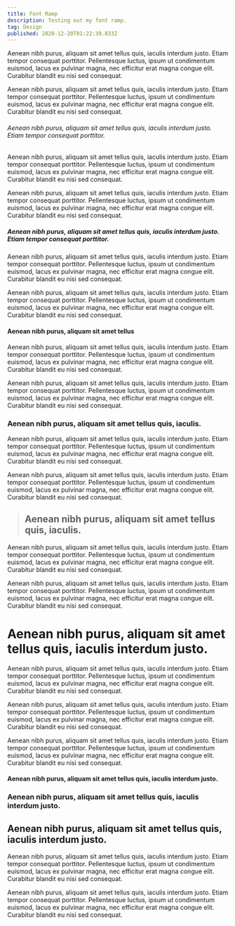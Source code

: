 ```yaml
---
title: Font Ramp
description: Testing out my font ramp.
tag: Design
published: 2020-12-20T01:22:39.833Z
---
```


Aenean nibh purus, aliquam sit amet tellus quis, iaculis interdum justo. Etiam tempor consequat porttitor. Pellentesque luctus, ipsum ut condimentum euismod, lacus ex pulvinar magna, nec efficitur erat magna congue elit. Curabitur blandit eu nisi sed consequat.

Aenean nibh purus, aliquam sit amet tellus quis, iaculis interdum justo. Etiam tempor consequat porttitor. Pellentesque luctus, ipsum ut condimentum euismod, lacus ex pulvinar magna, nec efficitur erat magna congue elit. Curabitur blandit eu nisi sed consequat.

###### Aenean nibh purus, aliquam sit amet tellus quis, iaculis interdum justo. Etiam tempor consequat porttitor.

Aenean nibh purus, aliquam sit amet tellus quis, iaculis interdum justo. Etiam tempor consequat porttitor. Pellentesque luctus, ipsum ut condimentum euismod, lacus ex pulvinar magna, nec efficitur erat magna congue elit. Curabitur blandit eu nisi sed consequat.

Aenean nibh purus, aliquam sit amet tellus quis, iaculis interdum justo. Etiam tempor consequat porttitor. Pellentesque luctus, ipsum ut condimentum euismod, lacus ex pulvinar magna, nec efficitur erat magna congue elit. Curabitur blandit eu nisi sed consequat.

##### Aenean nibh purus, aliquam sit amet tellus quis, iaculis interdum justo. Etiam tempor consequat porttitor.

Aenean nibh purus, aliquam sit amet tellus quis, iaculis interdum justo. Etiam tempor consequat porttitor. Pellentesque luctus, ipsum ut condimentum euismod, lacus ex pulvinar magna, nec efficitur erat magna congue elit. Curabitur blandit eu nisi sed consequat.

Aenean nibh purus, aliquam sit amet tellus quis, iaculis interdum justo. Etiam tempor consequat porttitor. Pellentesque luctus, ipsum ut condimentum euismod, lacus ex pulvinar magna, nec efficitur erat magna congue elit. Curabitur blandit eu nisi sed consequat.

#### Aenean nibh purus, aliquam sit amet tellus

Aenean nibh purus, aliquam sit amet tellus quis, iaculis interdum justo. Etiam tempor consequat porttitor. Pellentesque luctus, ipsum ut condimentum euismod, lacus ex pulvinar magna, nec efficitur erat magna congue elit. Curabitur blandit eu nisi sed consequat.

Aenean nibh purus, aliquam sit amet tellus quis, iaculis interdum justo. Etiam tempor consequat porttitor. Pellentesque luctus, ipsum ut condimentum euismod, lacus ex pulvinar magna, nec efficitur erat magna congue elit. Curabitur blandit eu nisi sed consequat.

### Aenean nibh purus, aliquam sit amet tellus quis, iaculis.

Aenean nibh purus, aliquam sit amet tellus quis, iaculis interdum justo. Etiam tempor consequat porttitor. Pellentesque luctus, ipsum ut condimentum euismod, lacus ex pulvinar magna, nec efficitur erat magna congue elit. Curabitur blandit eu nisi sed consequat.

Aenean nibh purus, aliquam sit amet tellus quis, iaculis interdum justo. Etiam tempor consequat porttitor. Pellentesque luctus, ipsum ut condimentum euismod, lacus ex pulvinar magna, nec efficitur erat magna congue elit. Curabitur blandit eu nisi sed consequat.

> ## Aenean nibh purus, aliquam sit amet tellus quis, iaculis.

Aenean nibh purus, aliquam sit amet tellus quis, iaculis interdum justo. Etiam tempor consequat porttitor. Pellentesque luctus, ipsum ut condimentum euismod, lacus ex pulvinar magna, nec efficitur erat magna congue elit. Curabitur blandit eu nisi sed consequat.

Aenean nibh purus, aliquam sit amet tellus quis, iaculis interdum justo. Etiam tempor consequat porttitor. Pellentesque luctus, ipsum ut condimentum euismod, lacus ex pulvinar magna, nec efficitur erat magna congue elit. Curabitur blandit eu nisi sed consequat.

# Aenean nibh purus, aliquam sit amet tellus quis, iaculis interdum justo.

Aenean nibh purus, aliquam sit amet tellus quis, iaculis interdum justo. Etiam tempor consequat porttitor. Pellentesque luctus, ipsum ut condimentum euismod, lacus ex pulvinar magna, nec efficitur erat magna congue elit. Curabitur blandit eu nisi sed consequat.

Aenean nibh purus, aliquam sit amet tellus quis, iaculis interdum justo. Etiam tempor consequat porttitor. Pellentesque luctus, ipsum ut condimentum euismod, lacus ex pulvinar magna, nec efficitur erat magna congue elit. Curabitur blandit eu nisi sed consequat.

Aenean nibh purus, aliquam sit amet tellus quis, iaculis interdum justo. Etiam tempor consequat porttitor. Pellentesque luctus, ipsum ut condimentum euismod, lacus ex pulvinar magna, nec efficitur erat magna congue elit. Curabitur blandit eu nisi sed consequat.

#### Aenean nibh purus, aliquam sit amet tellus quis, iaculis interdum justo.
### Aenean nibh purus, aliquam sit amet tellus quis, iaculis interdum justo.
## Aenean nibh purus, aliquam sit amet tellus quis, iaculis interdum justo.

Aenean nibh purus, aliquam sit amet tellus quis, iaculis interdum justo. Etiam tempor consequat porttitor. Pellentesque luctus, ipsum ut condimentum euismod, lacus ex pulvinar magna, nec efficitur erat magna congue elit. Curabitur blandit eu nisi sed consequat.

Aenean nibh purus, aliquam sit amet tellus quis, iaculis interdum justo. Etiam tempor consequat porttitor. Pellentesque luctus, ipsum ut condimentum euismod, lacus ex pulvinar magna, nec efficitur erat magna congue elit. Curabitur blandit eu nisi sed consequat.
